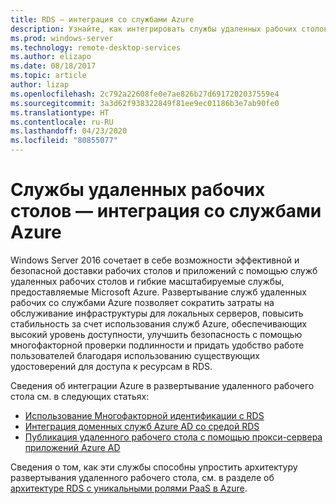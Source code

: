 ```yaml
---
title: RDS — интеграция со службами Azure
description: Узнайте, как интегрировать службы удаленных рабочих столов в среду Azure.
ms.prod: windows-server
ms.technology: remote-desktop-services
ms.author: elizapo
ms.date: 08/18/2017
ms.topic: article
author: lizap
ms.openlocfilehash: 2c792a22608fe0e7ae826b27d6917202037559e4
ms.sourcegitcommit: 3a3d62f938322849f81ee9ec01186b3e7ab90fe0
ms.translationtype: HT
ms.contentlocale: ru-RU
ms.lasthandoff: 04/23/2020
ms.locfileid: "80855077"
---
```

# <a name="remote-desktop-services---integrating-with-azure-services"></a>Службы удаленных рабочих столов — интеграция со службами Azure

Windows Server 2016 сочетает в себе возможности эффективной и безопасной доставки рабочих столов и приложений с помощью служб удаленных рабочих столов и гибкие масштабируемые службы, предоставляемые Microsoft Azure. Развертывание служб удаленных рабочих со службами Azure позволяет сократить затраты на обслуживание инфраструктуры для локальных серверов, повысить стабильность за счет использования служб Azure, обеспечивающих высокий уровень доступности, улучшить безопасность с помощью многофакторной проверки подлинности и придать удобство работе пользователей благодаря использованию существующих удостоверений для доступа к ресурсам в RDS.

Сведения об интеграции Azure в развертывание удаленного рабочего стола см. в следующих статьях:

- [Использование Многофакторной идентификации с RDS](/azure/multi-factor-authentication/nps-extension-remote-desktop-gateway)
- [Интеграция доменных служб Azure AD со средой RDS](rds-azure-adds.md)
- [Публикация удаленного рабочего стола с помощью прокси-сервера приложений Azure AD](/azure/active-directory/application-proxy-publish-remote-desktop)

Сведения о том, как эти службы способны упростить архитектуру развертывания удаленного рабочего стола, см. в разделе об [архитектуре RDS с уникальными ролями PaaS в Azure](desktop-hosting-logical-architecture.md#rds-architectures-with-unique-azure-paas-roles).